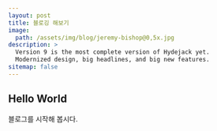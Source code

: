 ```yaml
---
layout: post
title: 블로깅 해보기
image: 
  path: /assets/img/blog/jeremy-bishop@0,5x.jpg
description: >
  Version 9 is the most complete version of Hydejack yet.
  Modernized design, big headlines, and big new features.
sitemap: false
---
```


## Hello World
블로그를 시작해 봅시다.
